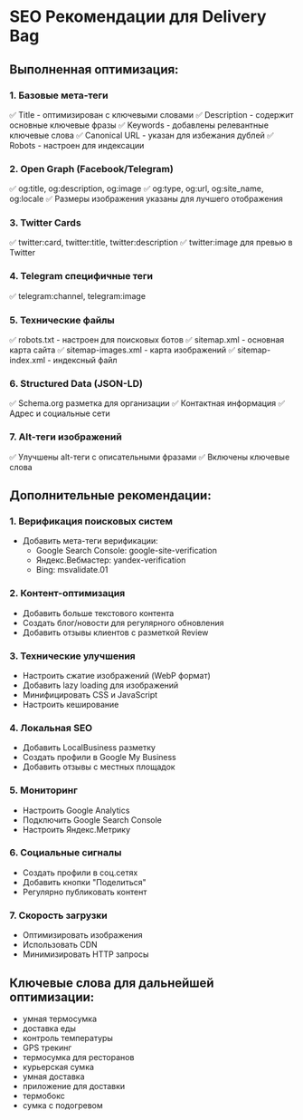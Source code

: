 # SEO Рекомендации для Delivery Bag

## Выполненная оптимизация:

### 1. Базовые мета-теги
✅ Title - оптимизирован с ключевыми словами
✅ Description - содержит основные ключевые фразы
✅ Keywords - добавлены релевантные ключевые слова
✅ Canonical URL - указан для избежания дублей
✅ Robots - настроен для индексации

### 2. Open Graph (Facebook/Telegram)
✅ og:title, og:description, og:image
✅ og:type, og:url, og:site_name, og:locale
✅ Размеры изображения указаны для лучшего отображения

### 3. Twitter Cards
✅ twitter:card, twitter:title, twitter:description
✅ twitter:image для превью в Twitter

### 4. Telegram специфичные теги
✅ telegram:channel, telegram:image

### 5. Технические файлы
✅ robots.txt - настроен для поисковых ботов
✅ sitemap.xml - основная карта сайта
✅ sitemap-images.xml - карта изображений
✅ sitemap-index.xml - индексный файл

### 6. Structured Data (JSON-LD)
✅ Schema.org разметка для организации
✅ Контактная информация
✅ Адрес и социальные сети

### 7. Alt-теги изображений
✅ Улучшены alt-теги с описательными фразами
✅ Включены ключевые слова

## Дополнительные рекомендации:

### 1. Верификация поисковых систем
- Добавить мета-теги верификации:
  - Google Search Console: google-site-verification
  - Яндекс.Вебмастер: yandex-verification  
  - Bing: msvalidate.01

### 2. Контент-оптимизация
- Добавить больше текстового контента
- Создать блог/новости для регулярного обновления
- Добавить отзывы клиентов с разметкой Review

### 3. Технические улучшения
- Настроить сжатие изображений (WebP формат)
- Добавить lazy loading для изображений
- Минифицировать CSS и JavaScript
- Настроить кеширование

### 4. Локальная SEO
- Добавить LocalBusiness разметку
- Создать профили в Google My Business
- Добавить отзывы с местных площадок

### 5. Мониторинг
- Настроить Google Analytics
- Подключить Google Search Console
- Настроить Яндекс.Метрику

### 6. Социальные сигналы
- Создать профили в соц.сетях
- Добавить кнопки "Поделиться"
- Регулярно публиковать контент

### 7. Скорость загрузки
- Оптимизировать изображения
- Использовать CDN
- Минимизировать HTTP запросы

## Ключевые слова для дальнейшей оптимизации:
- умная термосумка
- доставка еды
- контроль температуры
- GPS трекинг
- термосумка для ресторанов
- курьерская сумка
- умная доставка
- приложение для доставки
- термобокс
- сумка с подогревом
